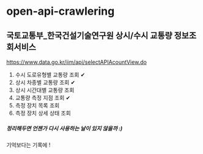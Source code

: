 # open-api-crawlering

## 국토교통부_한국건설기술연구원 상시/수시 교통량 정보조회서비스
https://www.data.go.kr/iim/api/selectAPIAcountView.do

1) 수시 도로유형별 교통량 조회 ✔
2) 상시 차종별 교통량 조회 ✔
3) 상시 시간대별 교통량 조회
4) 교통량 측정 지점 조회 ✔
5) 측정 장치 목록 조회
6) 측정 장치 상세 상태 조회

##### 정리해두면 언젠가 다시 사용하는 날이 있지 않을까 :)
기억보다는 기록에 !
